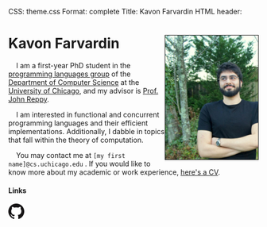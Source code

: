 CSS: theme.css
Format: complete
Title: Kavon Farvardin
HTML header: <link rel="icon" type="image/png" href="images/duck.png" />
<!-- Google Analytics: the modern page hit counter -->
<script>
  (function(i,s,o,g,r,a,m){i['GoogleAnalyticsObject']=r;i[r]=i[r]||function(){
  (i[r].q=i[r].q||[]).push(arguments)},i[r].l=1*new Date();a=s.createElement(o),
  m=s.getElementsByTagName(o)[0];a.async=1;a.src=g;m.parentNode.insertBefore(a,m)
  })(window,document,'script','//www.google-analytics.com/analytics.js','ga');
  ga('create', 'UA-54134144-2', 'auto');
  ga('send', 'pageview');
</script>


Kavon Farvardin  <img style="float: right" src="images/jaypeg.png" height="250" width="187" border="1"/>  
============

&nbsp;&nbsp;&nbsp;&nbsp;I am a first-year PhD student in the <a href="http://pl.cs.uchicago.edu/" target="_blank">programming languages group</a> of the <a href="http://cs.uchicago.edu/" target="_blank">Department of Computer Science</a> at the 
<a href="http://uchicago.edu/" target="_blank">University of Chicago</a>, and my advisor is <a href="http://people.cs.uchicago.edu/~jhr/" target="_blank">Prof. John Reppy</a>.

&nbsp;&nbsp;&nbsp;&nbsp;I am interested in functional and concurrent programming languages and their efficient implementations. Additionally, I dabble in topics that fall within the theory of computation.

&nbsp;&nbsp;&nbsp;&nbsp;You may contact me at `[my first name]@cs.uchicago.edu` . If you would like to know more about my academic or work experience, <a onclick="ga('send','event','File Download','CV')" target="_blank" href="files/cv.pdf">here's a CV</a>.

#### Links

<a onclick="ga('send','event','Outgoing Links','github.com/kavon')" target="_blank" href="http://github.com/kavon"> 
   <img src="images/GitHub-Mark-64px.png" height="32" width="32" title="GitHub"> 
</a>




